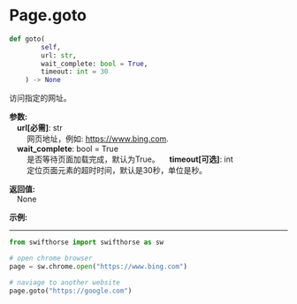 
# Page.goto

```python
def goto(
        self,
        url: str,
        wait_complete: bool = True,
        timeout: int = 30
    ) -> None
```  

访问指定的网址。

**参数:**  
    &emsp;**url[必需]**: str   
        &emsp;&emsp; 网页地址，例如: <https://www.bing.com>.  
    &emsp;**wait_complete**: bool = True  
        &emsp;&emsp; 是否等待页面加载完成，默认为True。
    &emsp;**timeout[可选]**: int  
        &emsp;&emsp; 定位页面元素的超时时间，默认是30秒，单位是秒。 

**返回值:**  
    &emsp;None

**示例:**
***
```python
from swifthorse import swifthorse as sw

# open chrome browser
page = sw.chrome.open("https://www.bing.com")

# naviage to another website
page.goto("https://google.com")
```